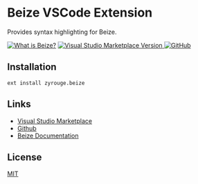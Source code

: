# Beize VSCode Extension

Provides syntax highlighting for Beize.

[![What is Beize?](https://img.shields.io/badge/Beize%3F-022C22?label=What%20is&labelColor=6EE7B7)](https://zyrouge.github.io/beize/)
[![Visual Studio Marketplace Version](https://img.shields.io/visual-studio-marketplace/v/zyrouge.beize)
](https://marketplace.visualstudio.com/items?itemName=zyrouge.beize)
[![GitHub](https://img.shields.io/github/license/zyrouge/beize-vscode-extension)](https://github.com/zyrouge/beize-vscode-extension)

## Installation

```
ext install zyrouge.beize
```

## Links

-   [Visual Studio Marketplace](https://marketplace.visualstudio.com/items?itemName=zyrouge.beize)
-   [Github](https://github.com/zyrouge/beize-vscode-extension)
-   [Beize Documentation](https://zyrouge.github.io/beize/)

## License

[MIT](./LICENSE)
